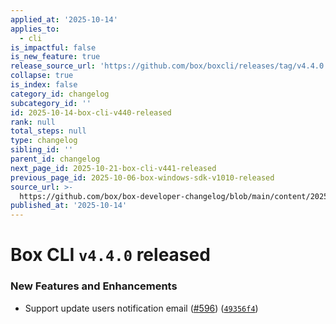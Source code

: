 ```yaml
---
applied_at: '2025-10-14'
applies_to:
  - cli
is_impactful: false
is_new_feature: true
release_source_url: 'https://github.com/box/boxcli/releases/tag/v4.4.0'
collapse: true
is_index: false
category_id: changelog
subcategory_id: ''
id: 2025-10-14-box-cli-v440-released
rank: null
total_steps: null
type: changelog
sibling_id: ''
parent_id: changelog
next_page_id: 2025-10-21-box-cli-v441-released
previous_page_id: 2025-10-06-box-windows-sdk-v1010-released
source_url: >-
  https://github.com/box/box-developer-changelog/blob/main/content/2025/10-14-box-cli-v440-released.md
published_at: '2025-10-14'
---
```

# Box CLI `v4.4.0` released

### New Features and Enhancements

* Support update users notification email ([#596][1]) ([`49356f4`][2])

[1]: https://github.com/box/boxcli/issues/596

[2]: https://github.com/box/boxcli/commit/49356f4ad954caf0c0d60646debc2bc047bddf7a